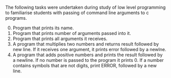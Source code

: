 The following tasks were undertaken during study of low level programming to familiarise students with passing of command line arguments to c programs.

0. Program that prints its name.
1. Program that prints number of arguments passed into it.
2. Program that prints all arguments it receives.
3. A program that multiplies two numbers and returns result followed by new line. If it receives one argument, it prints error followed by a newlne.
4. A program that adds positive numbers and prints the result followed by a newline. If no number is passed to the program it prints 0. If a number contains symbols that are not digits, print ERROR, followed by a new line.
